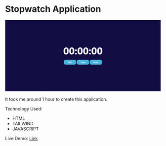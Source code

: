 # Stopwatch Application

![thumbnail](./Thumbnail.PNG)

It took me around 1 hour to create this application.

Technology Used:
- HTML
- TAILWIND
- JAVASCRIPT


Live Demo: [Link](https://calculatoor-application.netlify.app/)